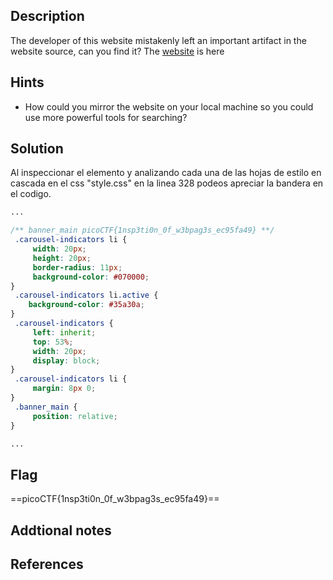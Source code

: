 ## Description
The developer of this website mistakenly left an important artifact in the website source, can you find it? The [website](http://saturn.picoctf.net:52523/) is here

## Hints
+ How could you mirror the website on your local machine so you could use more powerful tools for searching?


## Solution
Al inspeccionar el elemento y analizando cada una de las hojas de estilo en cascada en el css "style.css" en la linea 328 podeos apreciar la bandera en el codigo.


``` css
...

/** banner_main picoCTF{1nsp3ti0n_0f_w3bpag3s_ec95fa49} **/
 .carousel-indicators li {
     width: 20px;
     height: 20px;
     border-radius: 11px;
     background-color: #070000;
}
 .carousel-indicators li.active {
    background-color: #35a30a;
}
 .carousel-indicators {
     left: inherit;
     top: 53%;
     width: 20px;
     display: block;
}
 .carousel-indicators li {
     margin: 8px 0;
}
 .banner_main {
     position: relative;
}

...

```


## Flag
==picoCTF{1nsp3ti0n_0f_w3bpag3s_ec95fa49}== 



## Addtional notes




## References
